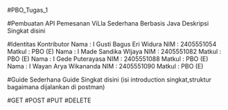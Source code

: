 #PBO_Tugas_1

#Pembuatan API Pemesanan ViLla Sederhana Berbasis Java
Deskripsi Singkat disini

#Identitas Kontributor
Nama : I Gusti Bagus Eri Widura NIM : 2405551054 Matkul : PBO (E)
Nama : I Made Sandika WIjaya	NIM : 2405551082 Matkul : PBO (E)
Nama : I Gede Puterayasa	NIM : 2405551088 Matkul : PBO (E)
Nama : I Wayan Arya Wikananda NIM : 2405551090 Matkul : PBO (E)

#Guide Sederhana
Guide Singkat disini (isi introduction singkat,struktur bagaimana dijalankan di postman)

#GET
#POST
#PUT
#DELETE
